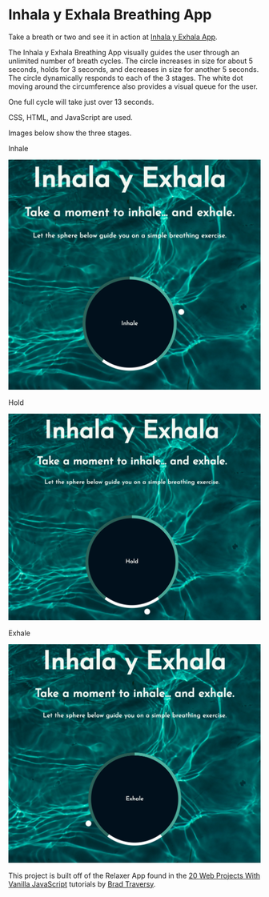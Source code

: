 # Inhala y Exhala Breathing App

Take a breath or two and see it in action at [Inhala y Exhala App](https://jssckbl.github.io/relaxer-app/).

The Inhala y Exhala Breathing App visually guides the user through an unlimited number of breath cycles. The circle increases in size for about 5 seconds, holds for 3 seconds, and decreases in size for another 5 seconds. The circle dynamically responds to each of the 3 stages. The white dot moving around the circumference also provides a visual queue for the user.

One full cycle will take just over 13 seconds.

CSS, HTML, and JavaScript are used.

Images below show the three stages.

Inhale

![circle at inhale stage](./img/inhale.png)

Hold

![circle at hold breath stage](./img/hold.png)

Exhale

![circle at exhale stage](./img/exhale.png)

This project is built off of the Relaxer App found in the [20 Web Projects With Vanilla JavaScript](https://www.udemy.com/course/web-projects-with-vanilla-javascript/) tutorials by [Brad Traversy](https://www.traversymedia.com/).
